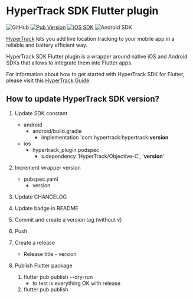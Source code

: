 # HyperTrack SDK Flutter plugin 

![GitHub](https://img.shields.io/github/license/hypertrack/sdk-flutter.svg)
[![Pub Version](https://img.shields.io/pub/v/hypertrack_plugin?color=blueviolet)](https://pub.dev/packages/hypertrack_plugin)
[![iOS SDK](https://img.shields.io/badge/iOS%20SDK-4.7.0-brightgreen.svg)](https://cocoapods.org/pods/HyperTrack)
![Android SDK](https://img.shields.io/badge/Android%20SDK-5.4.5-brightgreen.svg)

[HyperTrack](https://www.hypertrack.com) lets you add live location tracking to your mobile app in a reliable and battery efficient way.

HyperTrack SDK Flutter plugin is a wrapper around native iOS and Android SDKs that allows to integrate them into Flutter apps.

For information about how to get started with HyperTrack SDK for Flutter, please visit this [HyperTrack Guide](https://hypertrack.com/docs/install-sdk-flutter).

## How to update HyperTrack SDK version?

1. Update SDK constant

    - android
        - android/build.gradle
            - implementation 'com.hypertrack:hypertrack:**version**
    - ios
        - hypertrack_plugin.podspec
            - s.dependency 'HyperTrack/Objective-C', '**version**'

2. Increment wrapper version
    - pubspec.yaml
        - version

3. Update CHANGELOG
4. Update badge in README
5. Commit and create a version tag (without v)
6. Push
7. Create a release
    - Release title - version
9. Publish Flutter package
    1. flutter pub publish --dry-run
        - to test is everything OK with release
    2. flutter pub publish
